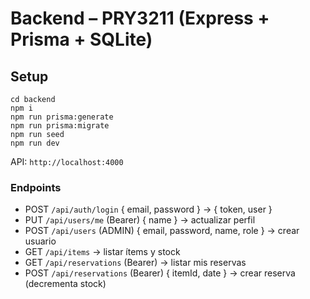 # Backend – PRY3211 (Express + Prisma + SQLite)

## Setup
```
cd backend
npm i
npm run prisma:generate
npm run prisma:migrate
npm run seed
npm run dev
```
API: `http://localhost:4000`

### Endpoints
- POST `/api/auth/login` { email, password } → { token, user }
- PUT `/api/users/me` (Bearer) { name } → actualizar perfil
- POST `/api/users` (ADMIN) { email, password, name, role } → crear usuario
- GET `/api/items` → listar ítems y stock
- GET `/api/reservations` (Bearer) → listar mis reservas
- POST `/api/reservations` (Bearer) { itemId, date } → crear reserva (decrementa stock)
